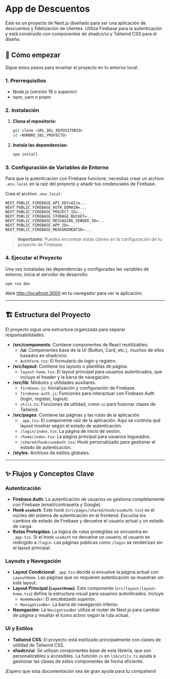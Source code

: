 # App de Descuentos

Este es un proyecto de Next.js diseñado para ser una aplicación de descuentos y fidelización de clientes. Utiliza Firebase para la autenticación y está construido con componentes de shadcn/ui y Tailwind CSS para el diseño.

## 🚀 Cómo empezar

Sigue estos pasos para levantar el proyecto en tu entorno local.

### 1. Prerrequisitos

-   Node.js (versión 18 o superior)
-   npm, yarn o pnpm

### 2. Instalación

1.  **Clona el repositorio:**
    ```bash
    git clone <URL_DEL_REPOSITORIO>
    cd <NOMBRE_DEL_PROYECTO>
    ```

2.  **Instala las dependencias:**
    ```bash
    npm install
    ```

### 3. Configuración de Variables de Entorno

Para que la autenticación con Firebase funcione, necesitas crear un archivo `.env.local` en la raíz del proyecto y añadir tus credenciales de Firebase.

Crea el archivo `.env.local`:

```
NEXT_PUBLIC_FIREBASE_API_KEY=AIza...
NEXT_PUBLIC_FIREBASE_AUTH_DOMAIN=...
NEXT_PUBLIC_FIREBASE_PROJECT_ID=...
NEXT_PUBLIC_FIREBASE_STORAGE_BUCKET=...
NEXT_PUBLIC_FIREBASE_MESSAGING_SENDER_ID=...
NEXT_PUBLIC_FIREBASE_APP_ID=...
NEXT_PUBLIC_FIREBASE_MEASUREMENTID=...
```

> **Importante:** Puedes encontrar estas claves en la configuración de tu proyecto de Firebase.

### 4. Ejecutar el Proyecto

Una vez instaladas las dependencias y configuradas las variables de entorno, inicia el servidor de desarrollo:

```bash
npm run dev
```

Abre [http://localhost:3000](http://localhost:3000) en tu navegador para ver la aplicación.

---

## 🏗️ Estructura del Proyecto

El proyecto sigue una estructura organizada para separar responsabilidades:

-   **/src/components**: Contiene componentes de React reutilizables.
    -   **/ui**: Componentes base de la UI (Button, Card, etc.), muchos de ellos basados en shadcn/ui.
    -   `AuthForm.tsx`: El formulario de login y registro.
-   **/src/layout**: Contiene los layouts o plantillas de página.
    -   `layout-home.tsx`: El layout principal para usuarios autenticados, que incluye el header y la barra de navegación.
-   **/src/lib**: Módulos y utilidades auxiliares.
    -   `firebase.js`: Inicialización y configuración de Firebase.
    -   `firebase-auth.js`: Funciones para interactuar con Firebase Auth (login, register, logout).
    -   `utils.ts`: Funciones de utilidad, como `cn` para fusionar clases de Tailwind.
-   **/src/pages**: Contiene las páginas y las rutas de la aplicación.
    -   `_app.tsx`: El componente raíz de la aplicación. Aquí se controla qué layout mostrar según el estado de autenticación.
    -   `/login/index.tsx`: La página de inicio de sesión.
    -   `/home/index.tsx`: La página principal para usuarios logueados.
    -   `/shared/hook/useAuth.tsx`: Hook personalizado para gestionar el estado de autenticación.
-   **/styles**: Archivos de estilos globales.

---

## ✨ Flujos y Conceptos Clave

### Autenticación

-   **Firebase Auth**: La autenticación de usuarios se gestiona completamente con Firebase (email/contraseña y Google).
-   **Hook `useAuth`**: Este hook (`src/pages/shared/hook/useAuth.tsx`) es el núcleo del sistema de autenticación en el frontend. Escucha los cambios de estado de Firebase y devuelve el usuario actual y un estado de carga.
-   **Rutas Protegidas**: La lógica de rutas protegidas se encuentra en `_app.tsx`. Si el hook `useAuth` no devuelve un usuario, el usuario es redirigido a `/login`. Las páginas públicas como `/login` se renderizan sin el layout principal.

### Layouts y Navegación

-   **Layout Condicional**: `_app.tsx` decide si envuelve la página actual con `LayoutHome`. Las páginas que no requieren autenticación se muestran sin este layout.
-   **Layout Principal (`LayoutHome`)**: Este componente (`src/layout/layout-home.tsx`) define la estructura visual para usuarios autenticados. Incluye:
    -   `HomeHeader`: El encabezado superior.
    -   `NavigationBar`: La barra de navegación inferior.
-   **Navegación**: La `NavigationBar` utiliza el router de Next.js para cambiar de página y resaltar el ícono activo según la ruta actual.

### UI y Estilos

-   **Tailwind CSS**: El proyecto está estilizado principalmente con clases de utilidad de Tailwind CSS.
-   **shadcn/ui**: Se utilizan componentes base de esta librería, que son personalizables y accesibles. La función `cn` en `lib/utils.ts` ayuda a gestionar las clases de estos componentes de forma eficiente.

¡Espero que esta documentación sea de gran ayuda para tu compañero!
